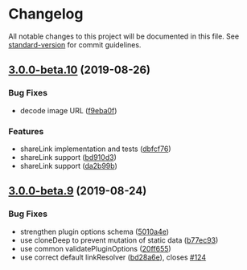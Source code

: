 # Changelog

All notable changes to this project will be documented in this file. See [standard-version](https://github.com/conventional-changelog/standard-version) for commit guidelines.

## [3.0.0-beta.10](https://github.com/angeloashmore/gatsby-source-prismic/compare/v3.0.0-beta.9...v3.0.0-beta.10) (2019-08-26)


### Bug Fixes

* decode image URL ([f9eba0f](https://github.com/angeloashmore/gatsby-source-prismic/commit/f9eba0f))


### Features

* shareLink implementation and tests ([dbfcf76](https://github.com/angeloashmore/gatsby-source-prismic/commit/dbfcf76))
* shareLink support ([bd910d3](https://github.com/angeloashmore/gatsby-source-prismic/commit/bd910d3))
* shareLink support ([da2b99b](https://github.com/angeloashmore/gatsby-source-prismic/commit/da2b99b))



## [3.0.0-beta.9](https://github.com/angeloashmore/gatsby-source-prismic/compare/v3.0.0-beta.7...v3.0.0-beta.9) (2019-08-24)


### Bug Fixes

* strengthen plugin options schema ([5010a4e](https://github.com/angeloashmore/gatsby-source-prismic/commit/5010a4e))
* use cloneDeep to prevent mutation of static data ([b77ec93](https://github.com/angeloashmore/gatsby-source-prismic/commit/b77ec93))
* use common validatePluginOptions ([20ff655](https://github.com/angeloashmore/gatsby-source-prismic/commit/20ff655))
* use correct default linkResolver ([bd28a6e](https://github.com/angeloashmore/gatsby-source-prismic/commit/bd28a6e)), closes [#124](https://github.com/angeloashmore/gatsby-source-prismic/issues/124)
